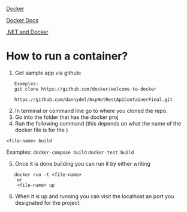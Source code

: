 [Docker](https://www.docker.com/)

[Docker Docs](https://docs.docker.com/?_gl=1*puty78*_ga*MTA5MTIxODg4NC4xNjg2MjI3NTcx*_ga_XJWPQMJYHQ*MTY4NzgwNDUxNy4zLjEuMTY4NzgwNDUxOC41OS4wLjA.)

[.NET and Docker](https://learn.microsoft.com/en-us/dotnet/core/docker/introduction)


# How to run a container?

1. Get sample app via github:
```
   Examples:
   git clone https://github.com/docker/welcome-to-docker
   
   https://github.com/dannydel/AspNetRestApiContainerFinal.git
```

2. In terminal or command line go to where you cloned the repo.
3.  Go into the folder that has the docker proj
4. Run the following command (this depends on what the name of the docker file is for the )
```
<file-name> build
```
Examples:
`docker-compose build`
`docker-test build`

5. Once it is done building you can run it by either writing
```
   docker run -t <file-name> 
	or 
	<file-name> up
```

6. When it is up and running you can visit the localhost an port you designated for the project.